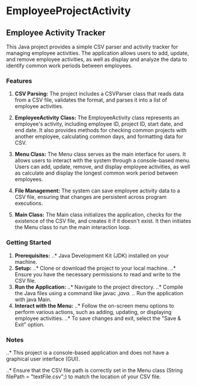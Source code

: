 # EmployeeProjectActivity
## Employee Activity Tracker
This Java project provides a simple CSV parser and activity tracker for managing employee activities. The application allows users to add, update, and remove employee activities, as well as display and analyze the data to identify common work periods between employees.

### Features
1. **CSV Parsing:** The project includes a CSVParser class that reads data from a CSV file, validates the format, and parses it into a list of employee activities.

2. **EmployeeActivity Class:** The EmployeeActivity class represents an employee's activity, including employee ID, project ID, start date, and end date. It also provides methods for checking common projects with another employee, calculating common days, and formatting data for CSV.

3. **Menu Class:** The Menu class serves as the main interface for users. It allows users to interact with the system through a console-based menu. Users can add, update, remove, and display employee activities, as well as calculate and display the longest common work period between employees.

4. **File Management:** The system can save employee activity data to a CSV file, ensuring that changes are persistent across program executions.

5. **Main Class:** The Main class initializes the application, checks for the existence of the CSV file, and creates it if it doesn't exist. It then initiates the Menu class to run the main interaction loop.

### Getting Started

1. **Prerequisites:**
..* Java Development Kit (JDK) installed on your machine.
2. **Setup:**
..* Clone or download the project to your local machine.
..* Ensure you have the necessary permissions to read and write to the CSV file.
3. **Run the Application:**
..* Navigate to the project directory.
..* Compile the Java files using a command like javac *.java.
..* Run the application with java Main.
4. **Interact with the Menu:**
..* Follow the on-screen menu options to perform various actions, such as adding, updating, or displaying employee activities.
..* To save changes and exit, select the "Save & Exit" option.

### Notes
..* This project is a console-based application and does not have a graphical user interface (GUI).

..* Ensure that the CSV file path is correctly set in the Menu class (String filePath = "textFile.csv";) to match the location of your CSV file.
